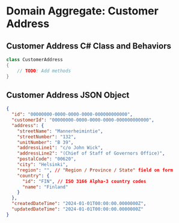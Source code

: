 # Domain Aggregate: Customer Address

## Customer Address C# Class and Behaviors

```csharp
class CustomerAddress
{
    // TODO: Add methods
}
```

## Customer Address JSON Object

```json
{
  "id": "00000000-0000-0000-0000-000000000000",
  "customerId": "00000000-0000-0000-0000-000000000000",
  "address": {
    "streetName": "Mannerheimintie",
    "streetNumber": "132",
    "unitNumber": "B 39",
    "addressLine1": "c/o John Wick",
    "addressLine2": "(Chief of Staff of Governors Office)",
    "postalCode": "00620",
    "city": "Helsinki",
    "region": "", // "Region / Province / State" field on form
    "country": {
      "id": "FIN", // ISO 3166 Alpha-3 country codes
      "name": "Finland"
    }
  },
  "createdDateTime": "2024-01-01T00:00:00.0000000Z",
  "updatedDateTime": "2024-01-01T00:00:00.0000000Z"
}
```
